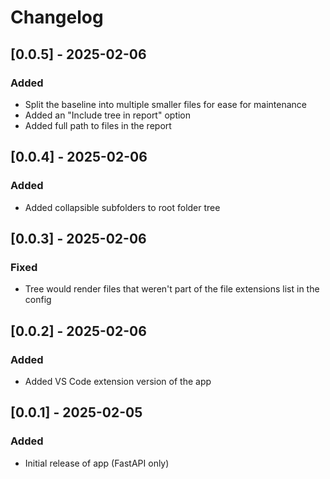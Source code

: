 # Changelog

## [0.0.5] - 2025-02-06
### Added
- Split the baseline into multiple smaller files for ease for maintenance
- Added an "Include tree in report" option
- Added full path to files in the report

## [0.0.4] - 2025-02-06
### Added
- Added collapsible subfolders to root folder tree

## [0.0.3] - 2025-02-06
### Fixed
- Tree would render files that weren't part of the file extensions list in the config

## [0.0.2] - 2025-02-06
### Added
- Added VS Code extension version of the app

## [0.0.1] - 2025-02-05
### Added
- Initial release of app (FastAPI only)

